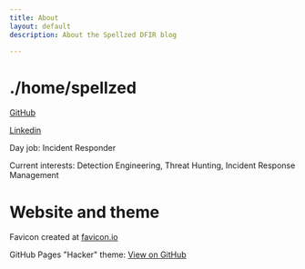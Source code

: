 ```yaml
---
title: About
layout: default
description: About the Spellzed DFIR blog

---
```

# ./home/spellzed

[GitHub](https://github.com/spellzed)

[Linkedin](https://www.linkedin.com/wongjunqi)

Day job: Incident Responder

Current interests: Detection Engineering, Threat Hunting, Incident Response Management

# Website and theme

Favicon created at [favicon.io](https://favicon.io)

GitHub Pages "Hacker" theme: <a href="{{ site.github.repository_url }}" class="btn btn-github"><span class="icon"></span>View on GitHub</a>
